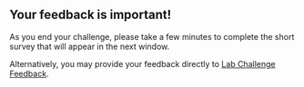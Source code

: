 ## Your feedback is important!  

As you end your challenge, please take a few minutes to 
complete the short survey that will appear in the next window.

Alternatively, you may provide your feedback directly to 
[Lab Challenge Feedback](https://supportrequest.learnondemandsystems.com/sf.php?s=123formbuilder-5553155&control66068515=@Lab.User.Email&control66068522=@Lab.LabInstance.Id&control66608830=@Lab.LabProfile.Id&control66068513=@lab.User.FirstName&control66068514=@lab.User.LastName&control66068517=@lab.User.Organization.Name).
